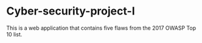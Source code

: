 # Cyber-security-project-I
This is a web application that contains five flaws from the 2017 OWASP Top 10 list.
